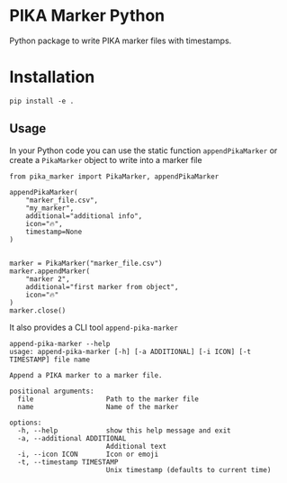 # PIKA Marker Python
Python package to write PIKA marker files with timestamps.


# Installation

```
pip install -e .
```

## Usage 

In your Python code you can use the static function `appendPikaMarker` or create a `PikaMarker` object
to write into a marker file

```
from pika_marker import PikaMarker, appendPikaMarker

appendPikaMarker(
    "marker_file.csv",
    "my_marker",
    additional="additional info",
    icon="🔥",
    timestamp=None
)


marker = PikaMarker("marker_file.csv")
marker.appendMarker(
    "marker 2",
    additional="first marker from object",
    icon="🔥"
)
marker.close()
```

It also provides a CLI tool `append-pika-marker`

```
append-pika-marker --help             
usage: append-pika-marker [-h] [-a ADDITIONAL] [-i ICON] [-t TIMESTAMP] file name

Append a PIKA marker to a marker file.

positional arguments:
  file                  Path to the marker file
  name                  Name of the marker

options:
  -h, --help            show this help message and exit
  -a, --additional ADDITIONAL
                        Additional text
  -i, --icon ICON       Icon or emoji
  -t, --timestamp TIMESTAMP
                        Unix timestamp (defaults to current time)
```
